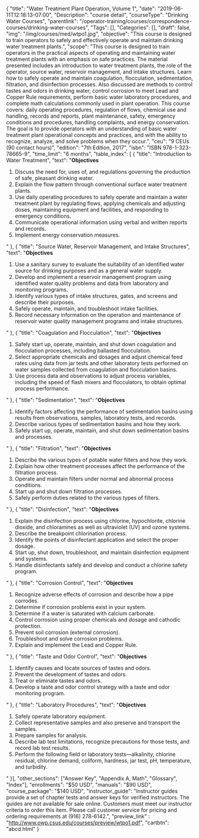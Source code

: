 {
	"title": "Water Treatment Plant Operation, Volume 1",
	"date": "2019-06-11T12:18:13-07:00",
	"Description": "course detail",
	"courseType": "Drinking Water Courses",
	"parentlink": "/operator-training/courses/correspondence-courses/drinking-water-courses",
	"Tags": [],
	"Categories": [],
	"draft": false,
	"img": "/img/courses/med/wtpo1.jpg",
	"objective": "This course is designed to train operators to safely and effectively operate and maintain drinking water treatment plants.",
	"scope": "This course is designed to train operators in the practical aspects of operating and maintaining water treatment plants with an emphasis on safe practices. The material presented includes an introduction to water treatment plants, the role of the operator, source water, reservoir management, and intake structures. Learn how to safely operate and maintain coagulation, flocculation, sedimentation, filtration, and disinfection processes. Also discussed are methods to control tastes and odors in drinking water, control corrosion to meet Lead and Copper Rule requirements, perform basic water laboratory procedures, and complete math calculations commonly used in plant operation. This course covers: daily operating procedures, regulation of flows, chemical use and handling, records and reports, plant maintenance, safety, emergency conditions and procedures, handling complaints, and energy conservation. The goal is to provide operators with an understanding of basic water treatment plant operational concepts and practices, and with the ability to recognize, analyze, and solve problems when they occur.",
	"ceu": "9 CEUs (90 contact hours)",
	"edition": "7th Edition, 2017",
	"isbn": "ISBN 978-1-323-78665-9",
	"time_limit": "6 months",
	"table_index": [
	{
		"title": "Introduction to Water Treatment",
		"text": "<strong>Objectives</strong><ol><li>Discuss the need for, uses of, and regulations governing the production of safe, pleasant drinking water.</li><li>Explain the flow pattern through conventional surface water treatment plants.</li><li>Use daily operating procedures to safely operate and maintain a water treatment plant by regulating flows, applying chemicals and adjusting doses, maintaining equipment and facilities, and responding to emergency conditions.</li><li>Communicate operational information using verbal and written reports and records.</li><li>Implement energy conservation measures.</li></ol>"
	},
	{
		"title": "Source Water, Reservoir Management, and Intake Structures",
		"text": "<strong>Objectives</strong><ol><li>Use a sanitary survey to evaluate the suitability of an identified water source for drinking purposes and as a general water supply.</li><li>Develop and implement a reservoir management program using identified water quality problems and data from laboratory and monitoring programs.</li><li>Identify various types of intake structures, gates, and screens and describe their purposes.</li><li>Safely operate, maintain, and troubleshoot intake facilities.</li><li>Record necessary information on the operation and maintenance of reservoir water quality management programs and intake structures.</li></ol>"
	},
	{
		"title": "Coagulation and Flocculation",
		"text": "<strong>Objectives</strong><ol><li>Safely start up, operate, maintain, and shut down coagulation and flocculation processes, including ballasted flocculation.</li><li>Select appropriate chemicals and dosages and adjust chemical feed rates using data from jar tests and other laboratory tests performed on water samples collected from coagulation and flocculation basins.</li><li>Use process data and observations to adjust process variables, including the speed of flash mixers and flocculators, to obtain optimal process performance.</li></ol>"
	},
	{
		"title": "Sedimentation",
		"text": "<strong>Objectives</strong><ol><li>Identify factors affecting the performance of sedimentation basins using results from observations, samples, laboratory tests, and records.</li><li>Describe various types of sedimentation basins and how they work.</li><li>Safely start up, operate, maintain, and shut down sedimentation basins and processes.</li></ol>"
	},
	{
		"title": "Filtration",
		"text": "<strong>Objectives</strong><ol><li>Describe the various types of potable water filters and how they work.</li><li>Explain how other treatment processes affect the performance of the filtration process.</li><li>Operate and maintain filters under normal and abnormal process conditions.</li><li>Start up and shut down filtration processes.</li><li>Safely perform duties related to the various types of filters.</li></ol>"
	},
	{
		"title": "Disinfection",
		"text": "<strong>Objectives</strong><ol><li>Explain the disinfection process using chlorine, hypochlorite, chlorine dioxide, and chloramines as well as ultraviolet (UV) and ozone systems.</li><li>Describe the breakpoint chlorination process.</li><li>Identify the points of disinfectant application and select the proper dosage.</li><li>Start up, shut down, troubleshoot, and maintain disinfection equipment and systems.</li><li>Handle disinfectants safely and develop and conduct a chlorine safety program.</li></ol>"
	},
	{
		"title": "Corrosion Control",
		"text": "<strong>Objectives</strong><ol><li>Recognize adverse effects of corrosion and describe how a pipe corrodes.</li><li>Determine if corrosion problems exist in your system.</li><li>Determine if a water is saturated with calcium carbonate.</li><li>Control corrosion using proper chemicals and dosage and cathodic protection.</li><li>Prevent soil corrosion (external corrosion).</li><li>Troubleshoot and solve corrosion problems.</li><li>Explain and implement the Lead and Copper Rule.</li></ol>"
	},
	{
		"title": "Taste and Odor Control",
		"text": "<strong>Objectives</strong><ol><li>Identify causes and locate sources of tastes and odors.</li><li>Prevent the development of tastes and odors.</li><li>Treat or eliminate tastes and odors.</li><li>Develop a taste and odor control strategy with a taste and odor monitoring program.</li></ol>"
	},
	{
		"title": "Laboratory Procedures",
		"text": "<strong>Objectives</strong><ol><li>Safely operate laboratory equipment.</li><li>Collect representative samples and also preserve and transport the samples.</li><li>Prepare samples for analysis.</li><li>Describe lab test limitations, recognize precautions for those tests, and record lab test results.</li><li>Perform the following field or laboratory tests—alkalinity, chlorine residual, chlorine demand, coliform, hardness, jar test, pH, temperature, and turbidity.</li></ol>"
	}],
	"other_sections": ["Answer Key", "Appendix A, Math", "Glossary", "Index"],
	"enrollments": "$50 USD",
	"manuals": "$90 USD",
	"course_package": "$140 USD",
	"instructor_guide": "Instructor guides provide a set of chapter tests and answer keys for verified instructors. The guides are not available for sale online. Customers must meet our instructor criteria to order this item. Please call customer service for pricing and ordering requirements at (916) 278-6142.",
	"preview_link" : "http://www.owp.csus.edu/courses/preview/wtpo1.pdf",
	"cartbtn": "abcd.html"
}